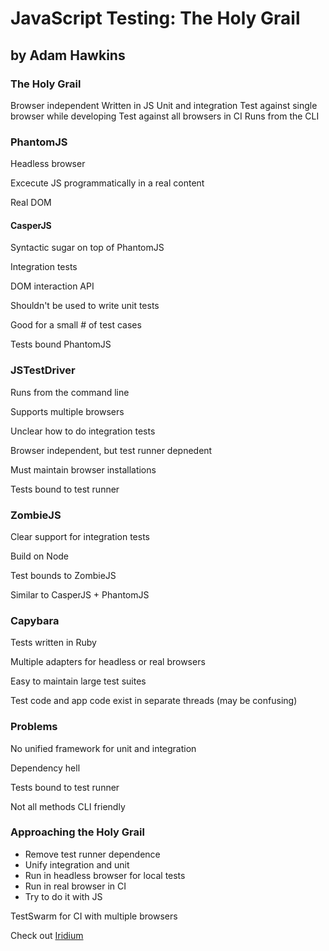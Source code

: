 # JavaScript Testing: The Holy Grail
## by Adam Hawkins

### The Holy Grail

Browser independent
Written in JS
Unit and integration
Test against single browser while developing
Test against all browsers in CI
Runs from the CLI

### PhantomJS

Headless browser

Excecute JS programmatically in a real content

Real DOM

#### CasperJS

Syntactic sugar on top of PhantomJS

Integration tests

DOM interaction API

Shouldn't be used to write unit tests

Good for a small # of test cases

Tests bound PhantomJS

### JSTestDriver

Runs from the command line

Supports multiple browsers

Unclear how to do integration tests

Browser independent, but test runner depnedent

Must maintain browser installations

Tests bound to test runner

### ZombieJS

Clear support for integration tests

Build on Node

Test bounds to ZombieJS

Similar to CasperJS + PhantomJS

### Capybara

Tests written in Ruby

Multiple adapters for headless or real browsers

Easy to maintain large test suites

Test code and app code exist in separate threads (may be confusing)

### Problems

No unified framework for unit and integration

Dependency hell

Tests bound to test runner

Not all methods CLI friendly

### Approaching the Holy Grail

- Remove test runner dependence
- Unify integration and unit
- Run in headless browser for local tests
- Run in real browser in CI
- Try to do it with JS

TestSwarm for CI with multiple browsers

Check out [Iridium](http://github.com/radiumsoftware/iridium)
